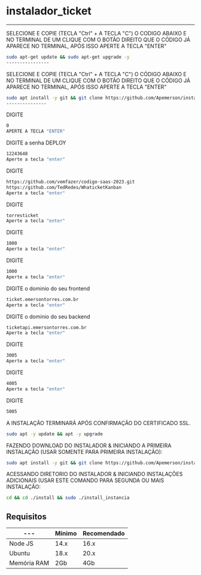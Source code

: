 # instalador_ticket

------------------------------------------------------------------------------------------------------------------------------
SELECIONE E COPIE (TECLA "Ctrl" + A TECLA "C") O CODIGO ABAIXO E NO TERMINAL DE UM CLIQUE COM O BOTÃO DIREITO QUE O CÓDIGO JÁ APARECE NO TERMINAL, APÓS ISSO APERTE A TECLA "ENTER"
```bash
sudo apt-get update && sudo apt-get upgrade -y
----------------
```

SELECIONE E COPIE (TECLA "Ctrl" + A TECLA "C") O CÓDIGO ABAIXO E NO TERMINAL DE UM CLIQUE COM O BOTÃO DIREITO QUE O CÓDIGO JÁ APARECE NO TERMINAL, APÓS ISSO APERTE A TECLA "ENTER"
```bash
sudo apt install -y git && git clone https://github.com/Apemerson/instaladorticket install && sudo chmod -R 777 ./install && cd ./install && sudo ./install_primaria
---------------
```
DIGITE
```bash
0
APERTE A TECLA "ENTER"
```
DIGITE a senha DEPLOY
```bash
12243648
Aperte a tecla "enter"
```
DIGITE
```bash
https://github.com/vemfazer/codigo-saas-2023.git
https://github.com/TedRedes/WhaticketKanban
Aperte a tecla "enter"
```
DIGITE
```bash
torresticket
Aperte a tecla "enter"
```
DIGITE
```bash
1000
Aperte a tecla "enter"
```
DIGITE
```bash
1000
Aperte a tecla "enter"
```
DIGITE o dominio do seu frontend
```bash
ticket.emersontorres.com.br
Aperte a tecla "enter"
```
DIGITE o dominio do seu backend
```bash
ticketapi.emersontorres.com.br
Aperte a tecla "enter"
```
DIGITE
```bash
3005
Aperte a tecla "enter"
```
DIGITE
```bash
4005
Aperte a tecla "enter"
```
DIGITE
```bash
5005
```
A INSTALAÇÃO TERMINARÁ APÓS CONFIRMAÇÃO DO CERTIFICADO SSL.


```bash
sudo apt -y update && apt -y upgrade
```

FAZENDO DOWNLOAD DO INSTALADOR & INICIANDO A PRIMEIRA INSTALAÇÃO (USAR SOMENTE PARA PRIMEIRA INSTALAÇÃO):

```bash
sudo apt install -y git && git clone https://github.com/Apemerson/instaladorticket install && sudo chmod -R 777 ./install && cd ./install && sudo ./install_primaria
```

ACESSANDO DIRETORIO DO INSTALADOR & INICIANDO INSTALAÇÕES ADICIONAIS (USAR ESTE COMANDO PARA SEGUNDA OU MAIS INSTALAÇÃO:
```bash
cd && cd ./install && sudo ./install_instancia
```

## Requisitos

| --- | Mínimo | Recomendado |
| --- | --- | --- |
| Node JS | 14.x | 16.x |
| Ubuntu | 18.x | 20.x |
| Memória RAM | 2Gb | 4Gb |  


